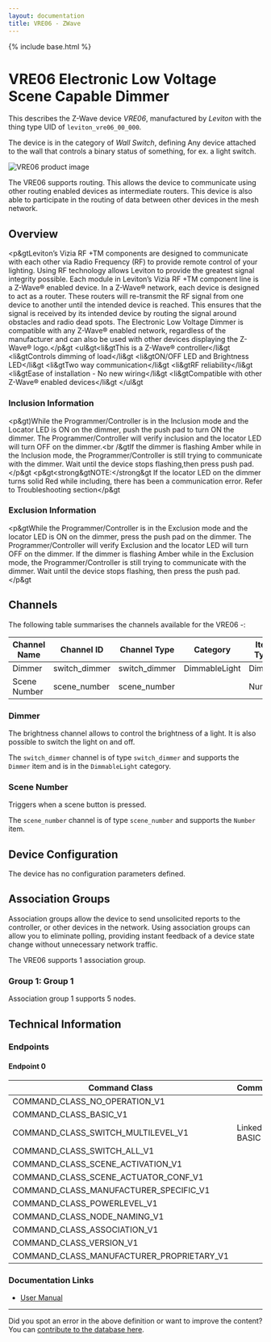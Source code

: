 ```yaml
---
layout: documentation
title: VRE06 - ZWave
---
```


{% include base.html %}

# VRE06 Electronic Low Voltage Scene Capable Dimmer
This describes the Z-Wave device *VRE06*, manufactured by *Leviton* with the thing type UID of ```leviton_vre06_00_000```.

The device is in the category of *Wall Switch*, defining Any device attached to the wall that controls a binary status of something, for ex. a light switch.

![VRE06 product image](https://opensmarthouse.org/zwavedatabase/192/image/)


The VRE06 supports routing. This allows the device to communicate using other routing enabled devices as intermediate routers.  This device is also able to participate in the routing of data between other devices in the mesh network.

## Overview

<p&gtLeviton’s Vizia RF +TM components are designed to communicate with each other via Radio Frequency (RF) to provide remote control of your lighting. Using RF technology allows Leviton to provide the greatest signal integrity possible. Each module in Leviton’s Vizia RF +TM component line is a Z-Wave® enabled device. In a Z-Wave® network, each device is designed to act as a router. These routers will re-transmit the RF signal from one device to another until the intended device is reached. This ensures that the signal is received by its intended device by routing the signal around obstacles and radio dead spots. The Electronic Low Voltage Dimmer is compatible with any Z-Wave® enabled network, regardless of the manufacturer and can also be used with other devices displaying the Z-Wave® logo.</p&gt <ul&gt<li&gtThis is a Z-Wave® controller</li&gt <li&gtControls dimming of load</li&gt <li&gtON/OFF LED and Brightness LED</li&gt <li&gtTwo way communication</li&gt <li&gtRF reliability</li&gt <li&gtEase of installation - No new wiring</li&gt <li&gtCompatible with other Z-Wave® enabled devices</li&gt </ul&gt

### Inclusion Information

<p&gt)While the Programmer/Controller is in the Inclusion mode and the Locator LED is ON on the dimmer, push the push pad to turn ON the dimmer. The Programmer/Controller will verify inclusion and the locator LED will turn OFF on the dimmer.<br /&gtIf the dimmer is flashing Amber while in the Inclusion mode, the Programmer/Controller is still trying to communicate with the dimmer. Wait until the device stops flashing,then press push pad.</p&gt <p&gt<strong&gtNOTE:</strong&gt If the locator LED on the dimmer turns solid Red while including, there has been a communication error. Refer to Troubleshooting section</p&gt

### Exclusion Information

<p&gtWhile the Programmer/Controller is in the Exclusion mode and the locator LED is ON on the dimmer, press the push pad on the dimmer. The Programmer/Controller will verify Exclusion and the locator LED will turn OFF on the dimmer. If the dimmer is flashing Amber while in the Exclusion mode, the Programmer/Controller is still trying to communicate with the dimmer. Wait until the device stops flashing, then press the push pad.</p&gt

## Channels

The following table summarises the channels available for the VRE06 -:

| Channel Name | Channel ID | Channel Type | Category | Item Type |
|--------------|------------|--------------|----------|-----------|
| Dimmer | switch_dimmer | switch_dimmer | DimmableLight | Dimmer | 
| Scene Number | scene_number | scene_number |  | Number | 

### Dimmer
The brightness channel allows to control the brightness of a light.
            It is also possible to switch the light on and off.

The ```switch_dimmer``` channel is of type ```switch_dimmer``` and supports the ```Dimmer``` item and is in the ```DimmableLight``` category.

### Scene Number
Triggers when a scene button is pressed.

The ```scene_number``` channel is of type ```scene_number``` and supports the ```Number``` item.



## Device Configuration

The device has no configuration parameters defined.

## Association Groups

Association groups allow the device to send unsolicited reports to the controller, or other devices in the network. Using association groups can allow you to eliminate polling, providing instant feedback of a device state change without unnecessary network traffic.

The VRE06 supports 1 association group.

### Group 1: Group 1


Association group 1 supports 5 nodes.

## Technical Information

### Endpoints

#### Endpoint 0

| Command Class | Comment |
|---------------|---------|
| COMMAND_CLASS_NO_OPERATION_V1| |
| COMMAND_CLASS_BASIC_V1| |
| COMMAND_CLASS_SWITCH_MULTILEVEL_V1| Linked to BASIC|
| COMMAND_CLASS_SWITCH_ALL_V1| |
| COMMAND_CLASS_SCENE_ACTIVATION_V1| |
| COMMAND_CLASS_SCENE_ACTUATOR_CONF_V1| |
| COMMAND_CLASS_MANUFACTURER_SPECIFIC_V1| |
| COMMAND_CLASS_POWERLEVEL_V1| |
| COMMAND_CLASS_NODE_NAMING_V1| |
| COMMAND_CLASS_ASSOCIATION_V1| |
| COMMAND_CLASS_VERSION_V1| |
| COMMAND_CLASS_MANUFACTURER_PROPRIETARY_V1| |

### Documentation Links

* [User Manual](https://opensmarthouse.org/zwavedatabase/192/Instruction-Sheet-VRE06.pdf)

---

Did you spot an error in the above definition or want to improve the content?
You can [contribute to the database here](https://opensmarthouse.org/zwavedatabase/192).
